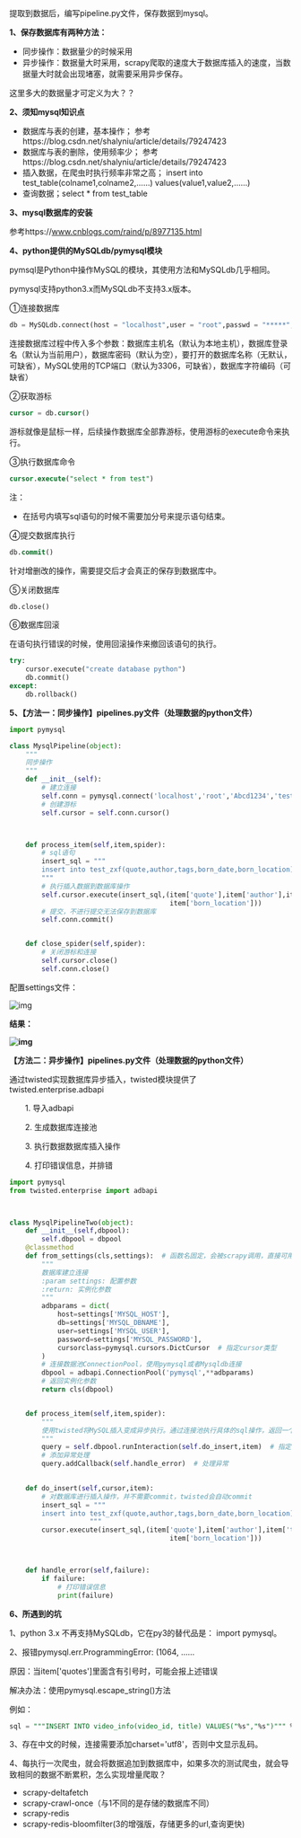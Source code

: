 提取到数据后，编写pipeline.py文件，保存数据到mysql。

**1、保存数据库有两种方法：**

- 同步操作：数据量少的时候采用
- 异步操作：数据量大时采用，scrapy爬取的速度大于数据库插入的速度，当数据量大时就会出现堵塞，就需要采用异步保存。

这里多大的数据量才可定义为大？？

**2、须知mysql知识点**

- 数据库与表的创建，基本操作；      参考https://blog.csdn.net/shalyniu/article/details/79247423
- 数据库与表的删除，使用频率少；   参考https://blog.csdn.net/shalyniu/article/details/79247423
- 插入数据，在爬虫时执行频率非常之高； insert into test_table(colname1,colname2,……) values(value1,value2,……)
- 查询数据；select * from test_table

**3、mysql数据库的安装**

参考https://www.cnblogs.com/raind/p/8977135.html

**4、python提供的MySQLdb/pymysql模块**

pymsql是Python中操作MySQL的模块，其使用方法和MySQLdb几乎相同。

pymysql支持python3.x而MySQLdb不支持3.x版本。

①连接数据库

```python
db = MySQLdb.connect(host = "localhost",user = "root",passwd = "*****",db = "test",port = 3306,charset = 'utf8')
```

连接数据库过程中传入多个参数：数据库主机名（默认为本地主机），数据库登录名（默认为当前用户），数据库密码（默认为空），要打开的数据库名称（无默认，可缺省），MySQL使用的TCP端口（默认为3306，可缺省），数据库字符编码（可缺省）

②获取游标

```sql
cursor = db.cursor()
```

游标就像是鼠标一样，后续操作数据库全部靠游标，使用游标的execute命令来执行。

③执行数据库命令

```sql
cursor.execute("select * from test")
```

注：

 

- 在括号内填写sql语句的时候不需要加分号来提示语句结束。

④提交数据库执行

```sql
db.commit()
```

针对增删改的操作，需要提交后才会真正的保存到数据库中。

⑤关闭数据库

```python
db.close()
```

⑥数据库回滚

在语句执行错误的时候，使用回滚操作来撤回该语句的执行。

```python
try:
    cursor.execute("create database python")
    db.commit()
except:
    db.rollback()
```

**5、【方法一：同步操作】pipelines.py文件（处理数据的python文件）**

```python
import pymysql

class MysqlPipeline(object):
    """
    同步操作
    """
    def __init__(self):
        # 建立连接
        self.conn = pymysql.connect('localhost','root','Abcd1234','test')  # 有中文要存入数据库的话要加charset='utf8'
        # 创建游标
        self.cursor = self.conn.cursor()



    def process_item(self,item,spider):
        # sql语句
        insert_sql = """
        insert into test_zxf(quote,author,tags,born_date,born_location) VALUES(%s,%s,%s,%s,%s)
        """
        # 执行插入数据到数据库操作
        self.cursor.execute(insert_sql,(item['quote'],item['author'],item['tags'],item['born_date'],
                                        item['born_location']))
        # 提交，不进行提交无法保存到数据库
        self.conn.commit()


    def close_spider(self,spider):
        # 关闭游标和连接
        self.cursor.close()
        self.conn.close()
```

配置settings文件：

![img](https://img-blog.csdn.net/2018071613514631?watermark/2/text/aHR0cHM6Ly9ibG9nLmNzZG4ubmV0L2xvbmVyX2Zhbmc=/font/5a6L5L2T/fontsize/400/fill/I0JBQkFCMA==/dissolve/70)

 

**结果：**

 

**![img](https://img-blog.csdn.net/2018071613532658?watermark/2/text/aHR0cHM6Ly9ibG9nLmNzZG4ubmV0L2xvbmVyX2Zhbmc=/font/5a6L5L2T/fontsize/400/fill/I0JBQkFCMA==/dissolve/70)**

**【方法二：异步操作】pipelines.py文件（处理数据的python文件）**

通过twisted实现数据库异步插入，twisted模块提供了 twisted.enterprise.adbapi

　　1. 导入adbapi

　　2. 生成数据库连接池

　　3. 执行数据数据库插入操作

　　4. 打印错误信息，并排错

```python
import pymysql
from twisted.enterprise import adbapi



class MysqlPipelineTwo(object):
    def __init__(self,dbpool):
        self.dbpool = dbpool
    @classmethod
    def from_settings(cls,settings):  # 函数名固定，会被scrapy调用，直接可用settings的值
        """
        数据库建立连接
        :param settings: 配置参数
        :return: 实例化参数
        """
        adbparams = dict(
            host=settings['MYSQL_HOST'],
            db=settings['MYSQL_DBNAME'],
            user=settings['MYSQL_USER'],
            password=settings['MYSQL_PASSWORD'],
            cursorclass=pymysql.cursors.DictCursor  # 指定cursor类型
        )
        # 连接数据池ConnectionPool，使用pymysql或者Mysqldb连接
        dbpool = adbapi.ConnectionPool('pymysql',**adbparams)
        # 返回实例化参数
        return cls(dbpool) 


    def process_item(self,item,spider):
        """
        使用twisted将MySQL插入变成异步执行。通过连接池执行具体的sql操作，返回一个对象
        """
        query = self.dbpool.runInteraction(self.do_insert,item)  # 指定操作方法和操作数据
        # 添加异常处理
        query.addCallback(self.handle_error)  # 处理异常
        

    def do_insert(self,cursor,item):
        # 对数据库进行插入操作，并不需要commit，twisted会自动commit
        insert_sql = """
        insert into test_zxf(quote,author,tags,born_date,born_location) VALUES(%s,%s,%s,%s,%s)
                    """
        cursor.execute(insert_sql,(item['quote'],item['author'],item['tags'],item['born_date'],
                                        item['born_location'])) 



    def handle_error(self,failure):
        if failure:
            # 打印错误信息
            print(failure)
```

 

**6、所遇到的坑**

 

1、python 3.x 不再支持MySQLdb，它在py3的替代品是： import pymysql。

2、报错pymysql.err.ProgrammingError: (1064, ……

原因：当item['quotes']里面含有引号时，可能会报上述错误

解决办法：使用pymysql.escape_string()方法

例如：

```sql
sql = """INSERT INTO video_info(video_id, title) VALUES("%s","%s")""" % (video_info["id"],pymysql.escape_string(video_info["title"]))
```

3、存在中文的时候，连接需要添加charset='utf8'，否则中文显示乱码。

4、每执行一次爬虫，就会将数据追加到数据库中，如果多次的测试爬虫，就会导致相同的数据不断累积，怎么实现增量爬取？

- scrapy-deltafetch
- scrapy-crawl-once（与1不同的是存储的数据库不同）
- scrapy-redis
- scrapy-redis-bloomfilter(3的增强版，存储更多的url,查询更快)
